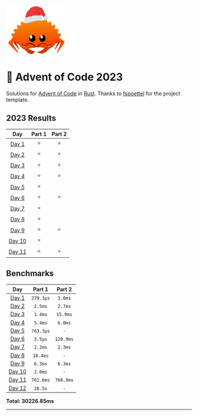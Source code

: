 <img src="./.assets/christmas_ferris.png" width="164">

# 🎄 Advent of Code 2023

Solutions for [Advent of Code](https://adventofcode.com/) in [Rust](https://www.rust-lang.org/). Thanks to [fspoettel](https://github.com/fspoettel/advent-of-code-rust) for the project template.

<!--- advent_readme_stars table --->
## 2023 Results

| Day | Part 1 | Part 2 |
| :---: | :---: | :---: |
| [Day 1](https://adventofcode.com/2023/day/1) | ⭐ | ⭐ |
| [Day 2](https://adventofcode.com/2023/day/2) | ⭐ | ⭐ |
| [Day 3](https://adventofcode.com/2023/day/3) | ⭐ | ⭐ |
| [Day 4](https://adventofcode.com/2023/day/4) | ⭐ | ⭐ |
| [Day 5](https://adventofcode.com/2023/day/5) | ⭐ |   |
| [Day 6](https://adventofcode.com/2023/day/6) | ⭐ | ⭐ |
| [Day 7](https://adventofcode.com/2023/day/7) | ⭐ |   |
| [Day 8](https://adventofcode.com/2023/day/8) | ⭐ |   |
| [Day 9](https://adventofcode.com/2023/day/9) | ⭐ | ⭐ |
| [Day 10](https://adventofcode.com/2023/day/10) | ⭐ |   |
| [Day 11](https://adventofcode.com/2023/day/11) | ⭐ | ⭐ |
<!--- advent_readme_stars table --->

<!--- benchmarking table --->
## Benchmarks

| Day | Part 1 | Part 2 |
| :---: | :---: | :---:  |
| [Day 1](./src/bin/01.rs) | `279.3µs` | `3.0ms` |
| [Day 2](./src/bin/02.rs) | `2.5ms` | `2.7ms` |
| [Day 3](./src/bin/03.rs) | `1.4ms` | `15.9ms` |
| [Day 4](./src/bin/04.rs) | `5.4ms` | `6.0ms` |
| [Day 5](./src/bin/05.rs) | `763.3µs` | `-` |
| [Day 6](./src/bin/06.rs) | `3.5µs` | `120.9ms` |
| [Day 7](./src/bin/07.rs) | `2.2ms` | `2.3ms` |
| [Day 8](./src/bin/08.rs) | `18.4ms` | `-` |
| [Day 9](./src/bin/09.rs) | `6.3ms` | `6.3ms` |
| [Day 10](./src/bin/10.rs) | `2.0ms` | `-` |
| [Day 11](./src/bin/11.rs) | `761.6ms` | `768.9ms` |
| [Day 12](./src/bin/12.rs) | `28.5s` | `-` |

**Total: 30226.85ms**
<!--- benchmarking table --->

---
